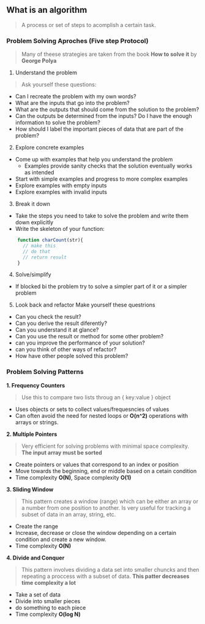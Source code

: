 ## What is an algorithm
>A process or set of steps to acomplish a certain task.

### Problem Solving Aproches (Five step Protocol)
> Many of theese strategies are taken from the book **How to solve it** by __George Polya__

1. Understand the problem
>Ask yourself these questions:
  - Can I recreate the problem with my own words?
  - What are the inputs that go into the problem?
  - What are the outputs that should come from the solution to the problem?
  - Can the outputs be determined from the inputs? Do I have the enough information to solve the problem?
  - How should I label the important pieces of data that are part of the problem?
 
2. Explore concrete examples
  - Come up with examples that help you understand the problem
    - Examples provide sanity checks that the solution eventually works as intended
  - Start with simple examples and progress to more complex examples
  - Explore examples with empty inputs
  - Explore examples with invalid inputs

3. Break it down
  - Take the steps you need to take to solve the problem and write them down explicitly
  - Write the skeleton of your function:

  ```js 
      function charCount(str){
        // make this
        // do that
        // return result
      }
  ```

4. Solve/simplify
  - If blocked bi the problem try to solve a simpler part of it or a simpler problem

5. Look back and refactor
Make yourself these questrions
  - Can you check the result?
  - Can you derive the result diferently?
  - Can you understand it at glance?
  - Can you use the result or method for some other problem?
  - can you improve the performance of your solution?
  - can you think of other ways of refactor?
  - How have other people solved this problem?

### Problem Solving Patterns
**1. Frequency Counters**
> Use this to compare two lists throug an { key:value } object
  - Uses objects or sets to collect values/frequesncies of values
  - Can often avoid the need for nested loops or **O(n^2)** operations with arrays or strings.

**2. Multiple Pointers**
> Very efficient for solving problems with minimal space complexity. **The input array must be sorted**
  - Create pointers or values that correspond to an index or position
  - Move towards the beginning, end or middle based on a cetain condition
  - Time complexity **O(N)**, Space complexity **O(1)**

**3. Sliding Window**
>This pattern creates a window (range) which can be either an array or a number from one position to another. Is very useful for tracking a subset of data in an array, string, etc.
  - Create the range
  - Increase, decrease or close the window depending on a certain condition and create a new window.
  - Time complexity **O(N)**

**4. Divide and Conquer**
> This pattern involves dividing a data set into smaller chuncks and then repeating a proccess with a subset of data. __This patter decreases time complexity a lot__
  - Take a set of data
  - Divide into smaller pieces
  - do something to each piece
  - Time complexity **O(log N)**
